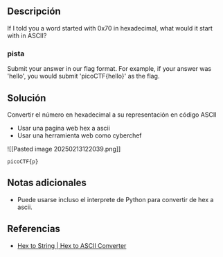 
## Descripción 

If I told you a word started with 0x70 in hexadecimal, what would it start with in ASCII?

### pista

Submit your answer in our flag format. For example, if your answer was 'hello', you would submit 'picoCTF{hello}' as the flag.

## Solución

Convertir el número en hexadecimal a su representación en código ASCII

- Usar una pagina web hex a ascii
- Usar una herramienta web como cyberchef

![[Pasted image 20250213122039.png]]


```
picoCTF{p}
```

## Notas adicionales

- Puede usarse incluso el interprete de Python para convertir de hex a ascii.
## Referencias

- [Hex to String | Hex to ASCII Converter](https://www.rapidtables.com/convert/number/hex-to-ascii.html)
